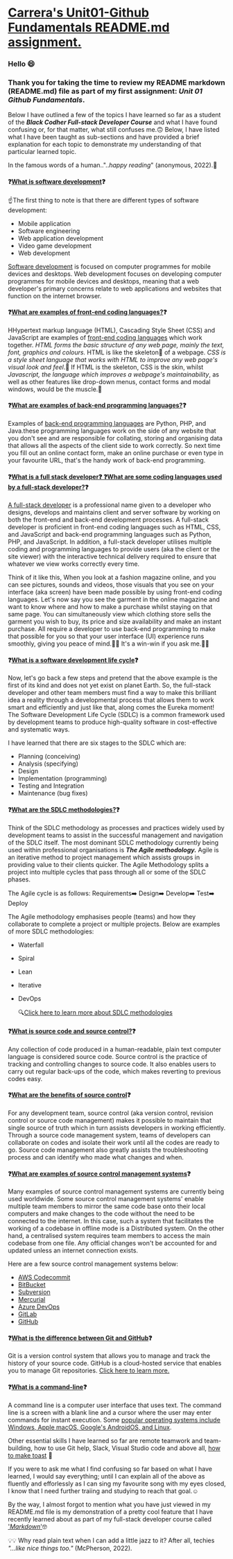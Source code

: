 # <u>Carrera's Unit01-Github Fundamentals README.md assignment.</u>

### Hello 😄

### Thank you for taking the time to review my README markdown (README.md) file as part of my first assignment: **_Unit 01 Github Fundamentals_**.

Below I have outlined a few of the topics I have learned so far as a student of the **_Black Codher Full-stack Developer Course_** and what I have found confusing or, for that matter, what still confuses me.🙃
Below, I have listed what I have been taught as sub-sections and have provided a brief explanation for each topic to demonstrate my understanding of that particular learned topic.

In the famous words of a human..".._happy reading_" (anonymous, 2022).📖

#### ❓<u>What is software development</u>❓

☝️The first thing to note is that there are different types of software development:

- Mobile application
- Software engineering
- Web application development
- Video game development
- Web development

[Software development](https://en.wikipedia.org/wiki/Software_development) is focused on computer programmes for mobile devices and desktops. Web development focuses on developing computer programmes for mobile devices and desktops, meaning that a web developer's primary concerns relate to web applications and websites that function on the internet browser.

#### ❓<u>What are examples of front-end coding languages?</u>❓

HHypertext markup language (HTML), Cascading Style Sheet (CSS) and JavaScript are examples of [front-end coding languages](https://blog.hubspot.com/marketing/web-design-html-css-javascript#:~:text=HTML%2C%20CSS%2C%20%26%20JavaScript%3A%20A%20Tutorial&text=HTML%20provides%20the%20basic%20structure,the%20behavior%20of%20different%20elements.) which work together. _HTML forms the basic structure of any web page, mainly the text, font, graphics and colours._ HTML is like the skeleton🦴 of a webpage. _CSS is a style sheet language that works with HTML to improve any web page's visual look and feel_.🎨 If HTML is the skeleton, CSS is the skin, whilst _Javascript, the language which improves a webpage's maintainability_, as well as other features like drop-down menus, contact forms and modal windows, would be the muscle.🦾

#### ❓<u>What are examples of back-end programming languages?</u>❓

Examples of [back-end programming languages](https://sagaratechnology.medium.com/what-languages-are-used-for-back-end-development-71a8a10c135c) are Python, PHP, and Java.these programming languages work on the side of any website that you don't see and are responsible for collating, storing and organising data that allows all the aspects of the client side to work correctly. So next time you fill out an online contact form, make an online purchase or even type in your favourite URL, that's the handy work of back-end programming.

#### ❓<u>What is a full stack developer❓ ❓What are some coding languages used by a full-stack developer?</u>❓

[A full-stack developer](https://www.w3schools.com/whatis/whatis_fullstack.asp) is a professional name given to a developer who designs, develops and maintains client and server software by working on both the front-end and back-end development processes. A full-stack developer is proficient in front-end coding languages such as HTML, CSS, and JavaScript and back-end programming languages such as Python, PHP, and JavaScript. In addition, a full-stack developer utilises multiple coding and programming languages to provide users (aka the client or the site viewer) with the interactive technical delivery required to ensure that whatever we view works correctly every time.

Think of it like this, When you look at a fashion magazine online, and you can see pictures, sounds and videos, those visuals that you see on your interface (aka screen) have been made possible by using front-end coding languages. Let's now say you see the garment in the online magazine and want to know where and how to make a purchase whilst staying on that same page. You can simultaneously view which clothing store sells the garment you wish to buy, its price and size availability and make an instant purchase. All require a developer to use back-end programming to make that possible for you so that your user interface (UI) experience runs smoothly, giving you peace of mind.🧘‍♀️ It's a win-win if you ask me.🤜🤛

#### ❓<u>What is a software development life cycle</u>❓

Now, let's go back a few steps and pretend that the above example is the first of its kind and does not yet exist on planet Earth. So, the full-stack developer and other team members must find a way to make this brilliant idea a reality through a developmental process that allows them to work smart and efficiently and just like that, along comes the Eureka moment! The Software Development Life Cycle (SDLC) is a common framework used by development teams to produce high-quality software in cost-effective and systematic ways.

I have learned that there are six stages to the SDLC which are:

- Planning (conceiving)
- Analysis (specifying)
- Design
- Implementation (programming)
- Testing and Integration
- Maintenance (bug fixes)

#### ❓<u>What are the SDLC methodologies?</u>❓

Think of the SDLC methodology as processes and practices widely used by development teams to assist in the successful management and navigation of the SDLC itself. The most dominant SDLC methodology currently being used within professional organisations is **_The Agile methodology._**
Agile is an iterative method to project management which assists groups in providing value to their clients quicker. The Agile Methodology splits a project into multiple cycles that pass through all or some of the SDLC phases.

The Agile cycle is as follows: Requirements➡️ Design➡️ Develop➡️ Test➡️ Deploy

The Agile methodology emphasises people (teams) and how they collaborate to complete a project or multiple projects. Below are examples of more SDLC methodologies:

- Waterfall
- Spiral
- Lean
- Iterative
- DevOps

  🔍[Click here to learn more about SDLC methodologies](https://www.freecodecamp.org/news/get-a-basic-understanding-of-the-life-cycles-of-software-development/)

#### ❓<u>What is source code and source control?</u>❓

Any collection of code produced in a human-readable, plain text computer language is considered source code.
Source control is the practice of tracking and controlling changes to source code. It also enables users to carry out regular back-ups of the code, which makes reverting to previous codes easy.

#### ❓<u>What are the benefits of source control</u>❓

For any development team, source control (aka version control, revision control or source code management) makes it possible to maintain that single source of truth which in turn assists developers in working efficiently. Through a source code management system, teams of developers can collaborate on codes and isolate their work until all the codes are ready to go. Source code management also greatly assists the troubleshooting process and can identify who made what changes and when.

#### ❓<u>What are examples of source control management systems</u>❓

Many examples of source control management systems are currently being used worldwide. Some source control management systems' enable multiple team members to mirror the same code base onto their local computers and make changes to the code without the need to be connected to the internet. In this case, such a system that facilitates the working of a codebase in offline mode is a Distributed system. On the other hand, a centralised system requires team members to access the main codebase from one file. Any official changes won't be accounted for and updated unless an internet connection exists.

Here are a few source control management systems below:

- [AWS Codecommit](https://docs.aws.amazon.com/codecommit/latest/userguide/welcome.html)
- [BitBucket](https://bitbucket.org/product/guides/getting-started/overview#a-brief-overview-of-bitbucket)
- [Subversion](https://subversion.apache.org/features.html)
- [Mercurial](https://www.mercurial-scm.org/about)
- [Azure DevOps](https://docs.microsoft.com/en-us/azure/devops/user-guide/what-is-azure-devops?toc=%2Fazure%2Fdevops%2Fget-started%2Ftoc.json&bc=%2Fazure%2Fdevops%2Fget-started%2Fbreadcrumb%2Ftoc.json&view=azure-devops)
- [GitLab](https://about.gitlab.com/why-gitlab/)
- [GitHub](https://www.youtube.com/watch?v=w3jLJU7DT5E&feature=youtu.be)

#### ❓<u>What is the difference between Git and GitHub</u>❓

Git is a version control system that allows you to manage and track the history of your source code. GitHub is a cloud-hosted service that enables you to manage Git repositories.
[Click here to learn more.](<(https://docs.github.com/en/github/getting-started-with-github/git-and-github-learning-resources)>)

#### ❓<u>What is a command-line</u>❓

A command line is a computer user interface that uses text. The command line is a screen with a blank line and a cursor where the user may enter commands for instant execution. Some [popular operating systems include Windows, Apple macOS, Google's AndroidOS, and Linux](https://www.wgu.edu/blog/5-most-popular-operating-systems1910.html#close).

Other essential skills I have learned so far are remote teamwork and team-building, how to use Git help, Slack, Visual Studio code and above all, [how to make toast](https://www.ted.com/talks/tom_wujec_got_a_wicked_problem_first_tell_me_how_you_make_toast?language=en) 🍞

If you were to ask me what I find confusing so far based on what I have learned, I would say everything; until I can explain all of the above as fluently and efforlessly as I can sing my favourite song with my eyes closed, I know that I need further traiing and studying to reach that goal.☺️

By the way, I almost forgot to mention what you have just viewed in my README.md file is my demonstration of a pretty cool feature that I have recently learned about as part of my full-stack developer course called ['_Markdown_'](https://www.markdownguide.org/getting-started/)🤓

💡💡 Why read plain text when I can add a little jazz to it? After all, techies _"...like nice things too."_ (McPherson, 2022).
